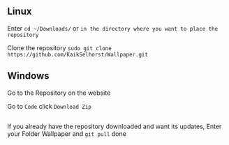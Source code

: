 


## Linux

Enter
`cd ~/Downloads/` or `in the directory where you want to place the repository`<br>

Clone the repository
`sudo git clone https://github.com/KaikSelhorst/Wallpaper.git`<br>
## Windows 

Go to the Repository on the website

Go to `Code` click `Download Zip`

##
If you already have the repository downloaded and want its updates, Enter your Folder Wallpaper and `git pull` done 
